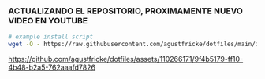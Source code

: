 ### ACTUALIZANDO EL REPOSITORIO, PROXIMAMENTE NUEVO VIDEO EN YOUTUBE

```bash
# example install script
wget -O - https://raw.githubusercontent.com/agustfricke/dotfiles/main/install.sh | bash
```

https://github.com/agustfricke/dotfiles/assets/110266171/9f4b5179-ff10-4b48-b2a5-762aaafd7826
